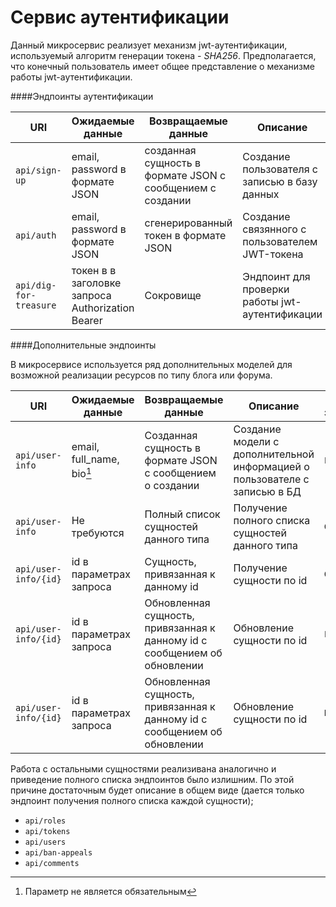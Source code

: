 # Сервис аутентификации

Данный микросервис реализует механизм jwt-аутентификации, используемый алгоритм генерации токена - _SHA256_. Предполагается, что конечный пользователь имеет общее представление о механизме работы jwt-аутентификации.

####Эндпоинты аутентификации

| URI                    | Ожидаемые данные                                 | Возвращаемые данные                                       | Описание                                        | Тип запроса |
| ---------------------- | ------------------------------------------------ | --------------------------------------------------------- | ----------------------------------------------- | ----------- |
| `api/sign-up`          | email, password в формате JSON                   | созданная сущность в формате JSON с сообщением с создании | Создание пользователя с записью в базу данных   | `POST`      |
| `api/auth`             | email, password в формате JSON                   | сгенерированный токен в формате JSON                      | Создание связянного с пользователем JWT-токена  | `POST`      |
| `api/dig-for-treasure` | токен в в заголовке запроса Authorization Bearer | Сокровище                                                 | Эндпоинт для проверки работы jwt-аутентификации | `GET`       |

####Дополнительные эндпоинты

В микросервисе используется ряд дополнительных моделей для возможной реализации ресурсов по типу блога или форума.

| URI                  | Ожидаемые данные          | Возвращаемые данные                                                       | Описание                                                                   | Тип запроса |
| -------------------- | ------------------------- | ------------------------------------------------------------------------- | -------------------------------------------------------------------------- | ----------- |
| `api/user-info`      | email, full_name, bio[^1] | Созданная сущность в формате JSON с сообщением о создании                 | Создание модели с дополнительной информацией о пользователе с записью в БД | `POST`      |
| `api/user-info`      | Не требуются              | Полный список сущностей данного типа                                      | Получение полного списка сущностей данного типа                            | `GET`       |
| `api/user-info/{id}` | id в параметрах запроса   | Сущность, привязанная к данному id                                        | Получение сущности по id                                                   | `GET`       |
| `api/user-info/{id}` | id в параметрах запроса   | Обновленная сущность, привязанная к данному id с сообщением об обновлении | Обновление сущности по id                                                  | `PUT`       |
| `api/user-info/{id}` | id в параметрах запроса   | Обновленная сущность, привязанная к данному id с сообщением об обновлении | Обновление сущности по id                                                  | `DELETE`    |

[^1]: Параметр не является обязательным

Работа с остальными сущностями реализивана аналогично и приведение полного списка эндпоинтов было излишним. По этой причине достаточным будет описание в общем виде (дается только эндпоинт получения полного списка каждой сущности);

-   `api/roles`
-   `api/tokens`
-   `api/users`
-   `api/ban-appeals`
-   `api/comments`
